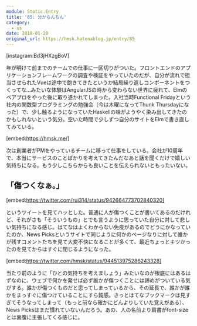 ```yaml
---
module: Static.Entry
title: '85: 分からんちん'
category:
  - us
date: 2018-01-20
original_url: https://hmsk.hatenablog.jp/entry/85
---
```


[instagram:Bd3jHXzgBoV]

年が明けて前までのチームでの仕事に一区切りがついた。フロントエンドのアプリケーションフレームワークの調査や検証をやっていたのだが、自分が流れで担当させられたVueは途中で飽きてきたというか結局繰り返しコンポーネントをつくってな...みたいな体験はAngularJSの時から変わらない世界に疲れて、Elmのペアプロをやった後に取り憑かれてしまった。入社当時Functional Fridayという社内の関数型プログラミングの勉強会（今は木曜になってThunk Thursdayになった）で、少し触るようになっていたHaskellの味がようやく染み出してきたのかもしれないという気分。空いた時間で少しずつ自分のサイトをElmで書き直してみている。

[embed:https://hmsk.me/]

次は創業者がPMをやっているチームに移って仕事をしている。会社が10周年で、本当にサービスのことばかりを考えてきたんだなあと話を聞くだけで嬉しい気持ちになる。もう少しこちらからも良いことを伝えられないともったいない。

## 「傷つくなぁ。」

[embed:https://twitter.com/rui314/status/942664773702840320]

というツイートを見てハッとした。普通に人が傷つくことが書いてあるのだけれど、それがさも「そういうもの」とでも言うように思っていた自分に対して悲しい気持ちになる感じ。はてなはよくわからない免疫があるのでどうにかなっていたのか、News Picksというサイトで同じように何かのページなりに対して誰かが残すコメントたちを見て大変不快になることが多くて、最近ちょっとキツかったのを見てからはすぐに閉じるようになった。

[embed:https://twitter.com/hmsk/status/944513975286243328]

当たり前のように「ひとの気持ちを考えましょう」みたいなのが根底にはあるはずなのに、ウェブで何かを発せば必ず誰かが傷つくことには諦めがついている気がする。誰かが傷つくものだと思ってしまっているから、その延長で、誰かが誰かをまっすぐに傷つけていることにすら鈍感。きっとはてなブックマークは見すぎてそうなってしまって（もっと前なら確かにどんよりしていた覚えがある）、News Picksはまだ慣れていないんだろう。あの、人の名前より肩書がfont-sizeとは裏腹に主張してくる感じに。
